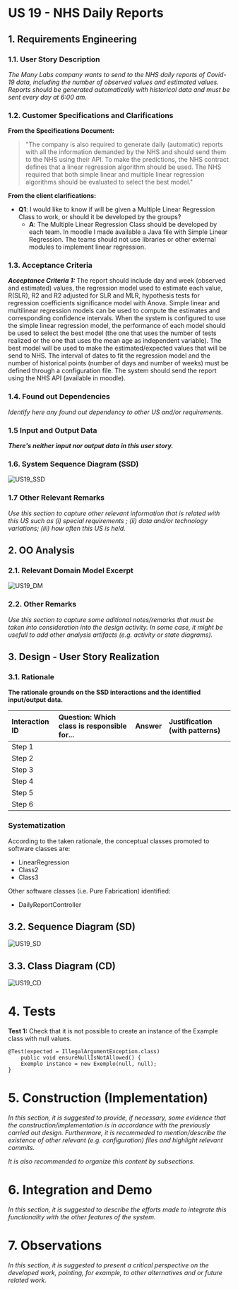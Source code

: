# US 19 - NHS Daily Reports

## 1. Requirements Engineering

### 1.1. User Story Description

*The Many Labs company wants to send to the NHS daily reports of Covid-19
 data, including the number of observed values and estimated values. Reports should be
 generated automatically with historical data and must be sent every day at 6:00 am.*

### 1.2. Customer Specifications and Clarifications 

**From the Specifications Document:**
>"The company is also required to generate daily (automatic) reports
 with all the information demanded by the NHS and should send them to the NHS using their API.
 To make the predictions, the NHS contract defines that a linear regression algorithm should be used.
 The NHS required that both simple linear and multiple linear regression algorithms should be
 evaluated to select the best model."

**From the client clarifications:**
* **Q1**: I would like to know if will be given a Multiple Linear Regression Class to work, or should it be developed by the groups?
    * **A**: The Multiple Linear Regression Class should be developed by each team. In moodle I made available a Java file with Simple Linear Regression.
The teams should not use libraries or other external modules to implement linear regression.



### 1.3. Acceptance Criteria

**_Acceptance Criteria 1:_** The report should include day and week (observed and
estimated) values, the regression model used to estimate each value, R(SLR), R2
and R2 adjusted for SLR and MLR, hypothesis tests for regression coefficients
significance model with Anova. Simple linear and multilinear regression models
can be used to compute the estimates and corresponding confidence intervals.
When the system is configured to use the simple linear regression model, the
performance of each model should be used to select the best model (the one that
uses the number of tests realized or the one that uses the mean age as independent
variable). The best model will be used to make the estimated/expected values that
will be send to NHS. The interval of dates to fit the regression model and the
number of historical points (number of days and number of weeks) must be
defined through a configuration file. The system should send the report using the
NHS API (available in moodle).

### 1.4. Found out Dependencies

*Identify here any found out dependency to other US and/or requirements.*

### 1.5 Input and Output Data

**_There's neither input nor output data in this user story._**

### 1.6. System Sequence Diagram (SSD)

![US19_SSD](US19_SSD.svg)

### 1.7 Other Relevant Remarks

*Use this section to capture other relevant information that is related with this US such as (i) special requirements ; (ii) data and/or technology variations; (iii) how often this US is held.* 

## 2. OO Analysis

### 2.1. Relevant Domain Model Excerpt

![US19_DM](US19_DM.svg)

### 2.2. Other Remarks

*Use this section to capture some aditional notes/remarks that must be taken into consideration into the design activity. In some case, it might be usefull to add other analysis artifacts (e.g. activity or state diagrams).* 

## 3. Design - User Story Realization 

### 3.1. Rationale

**The rationale grounds on the SSD interactions and the identified input/output data.**

| Interaction ID | Question: Which class is responsible for... | Answer  | Justification (with patterns)  |
|:-------------  |:--------------------- |:------------|:---------------------------- |
| Step 1  		 |							 |             |                              |
| Step 2  		 |							 |             |                              |
| Step 3  		 |							 |             |                              |
| Step 4  		 |							 |             |                              |
| Step 5  		 |							 |             |                              |
| Step 6  		 |							 |             |                              |              

### Systematization ##

According to the taken rationale, the conceptual classes promoted to software classes are: 

 * LinearRegression
 * Class2
 * Class3

Other software classes (i.e. Pure Fabrication) identified: 
 * DailyReportController

## 3.2. Sequence Diagram (SD)

![US19_SD](US19_SD.svg)

## 3.3. Class Diagram (CD)

![US19_CD](US19_CD.svg)

# 4. Tests 

**Test 1:** Check that it is not possible to create an instance of the Example class with null values. 

	@Test(expected = IllegalArgumentException.class)
		public void ensureNullIsNotAllowed() {
		Exemplo instance = new Exemplo(null, null);
	}

# 5. Construction (Implementation)

*In this section, it is suggested to provide, if necessary, some evidence that the construction/implementation is in accordance with the previously carried out design. Furthermore, it is recommeded to mention/describe the existence of other relevant (e.g. configuration) files and highlight relevant commits.*

*It is also recommended to organize this content by subsections.* 

# 6. Integration and Demo 

*In this section, it is suggested to describe the efforts made to integrate this functionality with the other features of the system.*

# 7. Observations

*In this section, it is suggested to present a critical perspective on the developed work, pointing, for example, to other alternatives and or future related work.*





